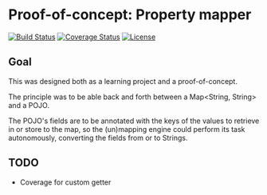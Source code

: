 # Proof-of-concept: Property mapper

[![Build Status][1]][2]
[![Coverage Status][3]][4]
[![License][5]][6]

## Goal

This was designed both as a learning project and a proof-of-concept.

The principle was to be able back and forth between a Map<String, String> and a POJO.

The POJO's fields are to be annotated with the keys of the values to retrieve in or store to the
map, so the (un)mapping engine could perform its task autonomously, converting the fields from or to
Strings.

## TODO

* Coverage for custom getter

[1]: http://img.shields.io/travis/cyChop/property-mapper/master.svg
[2]: https://travis-ci.org/cyChop/property-mapper
[3]: http://img.shields.io/coveralls/cyChop/property-mapper/master.svg
[4]: https://coveralls.io/r/cyChop/property-mapper?branch=master
[5]: https://img.shields.io/badge/license-New%20BSD-blue.svg
[6]: http://opensource.org/licenses/BSD-3-Clause

